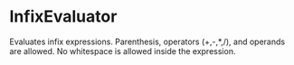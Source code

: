 # InfixEvaluator
Evaluates infix expressions. Parenthesis, operators (+,-,*,/), and operands are allowed. No whitespace is allowed inside the expression.
